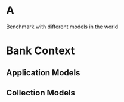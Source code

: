 # A

Benchmark with different models in the world

# Bank Context

## Application Models

## Collection Models